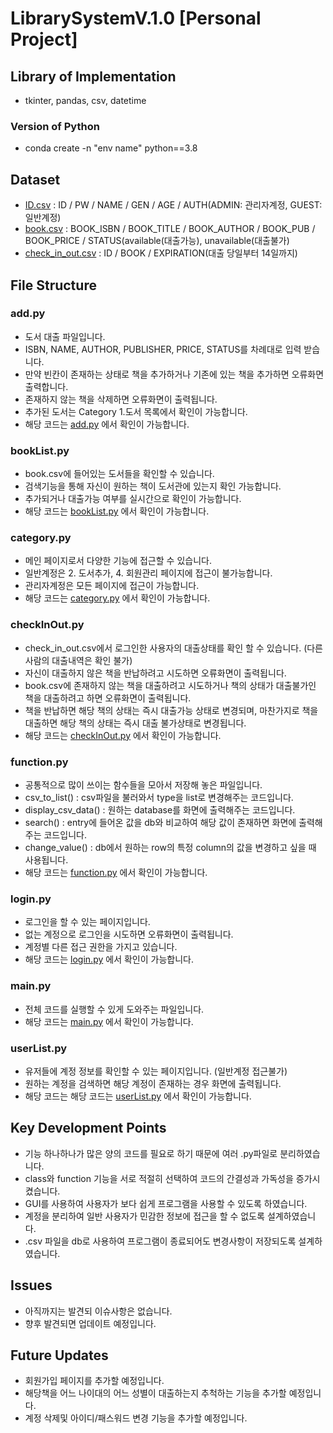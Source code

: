 # LibrarySystemV.1.0 [Personal Project]

## Library of Implementation
 - tkinter, pandas, csv, datetime

### Version of Python
 - conda create -n "env name" python==3.8

## Dataset
 - [ID.csv](https://github.com/hoya9802/LibrarySystem/blob/main/data/ID.csv) : ID / PW / NAME / GEN / AGE / AUTH(ADMIN: 관리자계정, GUEST: 일반계정)
 - [book.csv](https://github.com/hoya9802/LibrarySystem/blob/main/data/book.csv) : BOOK_ISBN	/ BOOK_TITLE	/ BOOK_AUTHOR	/ BOOK_PUB / BOOK_PRICE /	STATUS(available(대출가능), unavailable(대출불가)
 - [check_in_out.csv](https://github.com/hoya9802/LibrarySystem/blob/main/data/check_in_out.csv) : ID /	BOOK /	EXPIRATION(대출 당일부터 14일까지)

## File Structure
### add.py
  - 도서 대출 파일입니다.
  - ISBN, NAME, AUTHOR, PUBLISHER, PRICE, STATUS를 차례대로 입력 받습니다.
  - 만약 빈칸이 존재하는 상태로 책을 추가하거나 기존에 있는 책을 추가하면 오류화면 출력합니다.
  - 존재하지 않는 책을 삭제하면 오류화면이 출력됩니다.
  - 추가된 도서는 Category 1.도서 목록에서 확인이 가능합니다.
  - 해당 코드는 [add.py](https://github.com/hoya9802/LibrarySystem/blob/main/add.py) 에서 확인이 가능합니다.

### bookList.py
  - book.csv에 들어있는 도서들을 확인할 수 있습니다.
  - 검색기능을 통해 자신이 원하는 책이 도서관에 있는지 확인 가능합니다.
  - 추가되거나 대출가능 여부를 실시간으로 확인이 가능합니다.
  - 해당 코드는 [bookList.py](https://github.com/hoya9802/LibrarySystem/blob/main/bookList.py) 에서 확인이 가능합니다.


### category.py
  - 메인 페이지로서 다양한 기능에 접근할 수 있습니다.
  - 일반계정은 2. 도서추가, 4. 회원관리 페이지에 접근이 불가능합니다.
  - 관리자계정은 모든 페이지에 접근이 가능합니다.
  - 해당 코드는 [category.py](https://github.com/hoya9802/LibrarySystem/blob/main/category.py) 에서 확인이 가능합니다.

### checkInOut.py
  - check_in_out.csv에서 로그인한 사용자의 대출상태를 확인 할 수 있습니다. (다른 사람의 대출내역은 확인 불가)
  - 자신이 대출하지 않은 책을 반납하려고 시도하면 오류화면이 출력됩니다.
  - book.csv에 존재하지 않는 책을 대출하려고 시도하거나 책의 상태가 대출불가인 책을 대출하려고 하면 오류화면이 출력됩니다.
  - 책을 반납하면 해당 책의 상태는 즉시 대출가능 상태로 변경되며, 마찬가지로 책을 대출하면 해당 책의 상태는 즉시 대출 불가상태로 변경됩니다.
  - 해당 코드는 [checkInOut.py](https://github.com/hoya9802/LibrarySystem/blob/main/checkInOut.py) 에서 확인이 가능합니다.

### function.py
  - 공통적으로 많이 쓰이는 함수들을 모아서 저장해 놓은 파일입니다.
  - csv_to_list() : csv파일을 불러와서 type을 list로 변경해주는 코드입니다.
  - display_csv_data() : 원하는 database를 화면에 출력해주는 코드입니다.
  - search() : entry에 들어온 값을 db와 비교하여 해당 값이 존재하면 화면에 출력해주는 코드입니다.
  - change_value() : db에서 원하는 row의 특정 column의 값을 변경하고 싶을 때 사용됩니다.
  - 해당 코드는 [function.py](https://github.com/hoya9802/LibrarySystem/blob/main/function.py) 에서 확인이 가능합니다.

### login.py
  - 로그인을 할 수 있는 페이지입니다.
  - 없는 계정으로 로그인을 시도하면 오류화면이 출력됩니다.
  - 계정별 다른 접근 권한을 가지고 있습니다.
  - 해당 코드는 [login.py](https://github.com/hoya9802/LibrarySystem/blob/main/login.py) 에서 확인이 가능합니다.
 
### main.py
  - 전체 코드를 실행할 수 있게 도와주는 파일입니다.
  - 해당 코드는 [main.py](https://github.com/hoya9802/LibrarySystem/blob/main/main.py) 에서 확인이 가능합니다.

### userList.py
  - 유저들에 계정 정보를 확인할 수 있는 페이지입니다. (일반계정 접근불가)
  - 원하는 계정을 검색하면 해당 계정이 존재하는 경우 화면에 출력됩니다.
  - 해당 코드는 해당 코드는 [userList.py](https://github.com/hoya9802/LibrarySystem/blob/main/userList.py) 에서 확인이 가능합니다.

## Key Development Points
 - 기능 하나하나가 많은 양의 코드를 필요로 하기 때문에 여러 .py파일로 분리하였습니다.
 - class와 function 기능을 서로 적절히 선택하여 코드의 간결성과 가독성을 증가시켰습니다.
 - GUI를 사용하여 사용자가 보다 쉽게 프로그램을 사용할 수 있도록 하였습니다.
 - 계정을 분리하여 일반 사용자가 민감한 정보에 접근을 할 수 없도록 설계하였습니다.
 - .csv 파일을 db로 사용하여 프로그램이 종료되어도 변경사항이 저장되도록 설계하였습니다.

## Issues
 - 아직까지는 발견되 이슈사항은 없습니다.
 - 향후 발견되면 업데이트 예정입니다.

## Future Updates
 - 회원가입 페이지를 추가할 예정입니다.
 - 해당책을 어느 나이대의 어느 성별이 대출하는지 추척하는 기능을 추가할 예정입니다.
 - 계정 삭제및 아이디/패스워드 변경 기능을 추가할 예정입니다.


